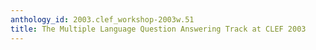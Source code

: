 ```yaml
---
anthology_id: 2003.clef_workshop-2003w.51
title: The Multiple Language Question Answering Track at CLEF 2003
---
```


